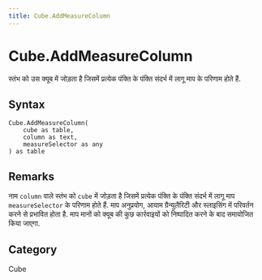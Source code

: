 ```yaml
---
title: Cube.AddMeasureColumn
---
```


# Cube.AddMeasureColumn


स्तंभ को उस क्यूब में जोड़ता है जिसमें प्रत्येक पंक्ति के पंक्ति संदर्भ में लागू माप के परिणाम होते हैं.


## Syntax

```powerquery
Cube.AddMeasureColumn(
    cube as table,
    column as text,
    measureSelector as any
) as table
```


## Remarks

नाम <code>column</code> वाले स्तंभ को <code>cube</code> में जोड़ता है जिसमें प्रत्येक पंक्ति के पंक्ति संदर्भ में लागू माप <code>measureSelector</code> के परिणाम होते हैं. माप अनुप्रयोग, आयाम ग्रैन्युलैरिटी और स्लाइसिंग में परिवर्तन करने से प्रभावित होता है. माप मानों को क्यूब की कुछ कार्रवाइयों को निष्पादित करने के बाद समायोजित किया जाएगा.



## Category
Cube

